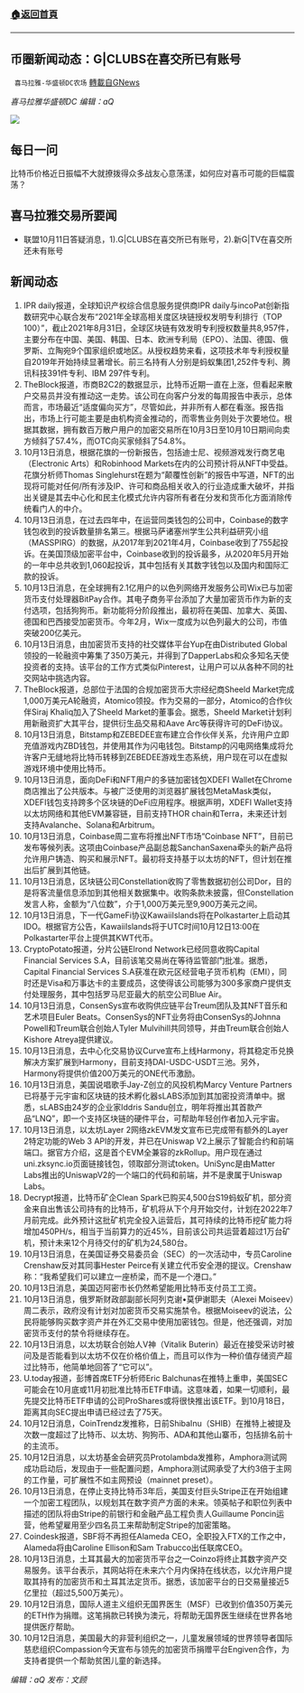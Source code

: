 ###  [:house:返回首頁](https://github.com/ourhimalayas/txt)
---


## 币圈新闻动态：G|CLUBS在喜交所已有账号
` 喜马拉雅-华盛顿DC农场` [轉載自GNews](https://gnews.org/zh-hans/1590539/)

*喜马拉雅华盛顿DC 编辑：aQ*

![](http://himalayawashingtondc.org/wp-content/uploads/2021/07/ScreenShot-2021-07-31-at-16.20.22@2x.png)



## 每日一问





比特币价格近日振幅不大就撩拨得众多战友心意荡漾，如何应对喜币可能的巨幅震荡？





## 喜马拉雅交易所要闻





- 联盟10月11日答疑消息，1).G|CLUBS在喜交所已有账号，2).新G|TV在喜交所还未有账号






## 新闻动态





1. IPR daily报道，全球知识产权综合信息服务提供商IPR daily与incoPat创新指数研究中心联合发布“2021年全球高相关度区块链授权发明专利排行（TOP 100）”，截止2021年8月31日，全球区块链有效发明专利授权数量共8,957件，主要分布在中国、美国、韩国、日本、欧洲专利局（EPO）、法国、德国、俄罗斯、立陶宛9个国家组织或地区。从授权趋势来看，这项技术年专利授权量自2019年开始持续显著增长。前三名持有人分别是蚂蚁集团1,252件专利、腾讯科技391件专利、IBM 297件专利。
2. TheBlock报道，市商B2C2的数据显示，比特币近期一直在上涨，但看起来散户交易员并没有推动这一走势。该公司在向客户分发的每周报告中表示，总体而言，市场最近“适度偏向买方”，尽管如此，并非所有人都在看涨。报告指出，市场上行可能主要是由机构资金推动的，而零售业务则处于次要地位。根据其数据，拥有数百万散户用户的加密交易所在10月3日至10月10日期间向卖方倾斜了57.4%，而OTC向买家倾斜了54.8%。
3. 10月13日消息，根据花旗的一份新报告，包括迪士尼、视频游戏发行商艺电（Electronic Arts）和Robinhood Markets在内的公司预计将从NFT中受益。花旗分析师Thomas Singlehurst在题为“颠覆性创新”的报告中写道，NFT的出现将可能对任何/所有涉及IP、许可和商品相关收入的行业造成重大破坏，并指出关键是其去中心化和民主化模式允许内容所有者在分发和货币化方面消除传统看门人的中介。
4. 10月13日消息，在过去四年中，在运营同类钱包的公司中，Coinbase的数字钱包收到的投诉数量排名第三。根据马萨诸塞州学生公共利益研究小组（MASSPIRG）的数据，从2017年到2021年4月，Coinbase收到了755起投诉。在美国顶级加密平台中，Coinbase收到的投诉最多，从2020年5月开始的一年中总共收到1,060起投诉，其中包括有关其数字钱包以及国内和国际汇款的投诉。
5. 10月13日消息，在全球拥有2.1亿用户的以色列网络开发服务公司Wix已与加密货币支付处理器BitPay合作。其电子商务平台添加了大量加密货币作为新的支付选项，包括狗狗币。新功能将分阶段推出，最初将在美国、加拿大、英国、德国和巴西接受加密货币。今年2月，Wix一度成为以色列最大的公司，市值突破200亿美元。
6. 10月13日消息，由加密货币支持的社交媒体平台Yup在由Distributed Global领投的一轮融资中筹集了350万美元，并得到了DapperLabs和众多知名天使投资者的支持。该平台的工作方式类似Pinterest，让用户可以从各种不同的社交网站中挑选内容。
7. TheBlock报道，总部位于法国的合规加密货币大宗经纪商Sheeld Market完成1,000万美元A轮融资，Atomico领投。作为交易的一部分，Atomico的合作伙伴Siraj Khaliq加入了Sheeld Market的董事会。据悉，Sheeld Market计划利用新融资扩大其平台，提供衍生品交易和Aave Arc等获得许可的DeFi协议。
8. 10月13日消息，Bitstamp和ZEBEDEE宣布建立合作伙伴关系，允许用户立即充值游戏内ZBD钱包，并使用其作为闪电钱包。Bitstamp的闪电网络集成将允许客户无缝地将比特币转移到ZEBEDEE游戏生态系统，用户现在可以在虚拟游戏环境中使用比特币。
9. 10月13日消息，面向DeFi和NFT用户的多链加密钱包XDEFI Wallet在Chrome商店推出了公共版本。与被广泛使用的浏览器扩展钱包MetaMask类似，XDEFI钱包支持跨多个区块链的DeFi应用程序。根据声明，XDEFI Wallet支持以太坊网络和其他EVM兼容链，目前支持THOR chain和Terra，未来还计划支持Avalanche、Solana和Arbitrum。
10. 10月13日消息，Coinbase周二宣布将推出NFT市场“Coinbase NFT”，目前已发布等候列表。这项由Coinbase产品副总裁SanchanSaxena牵头的新产品将允许用户铸造、购买和展示NFT。最初将支持基于以太坊的NFT，但计划在推出后扩展到其他链。
11. 10月13日消息，区块链公司Constellation收购了零售数据初创公司Dor，目的是将客流量信息添加到其他相关数据集中。收购条款未披露，但Constellation发言人称，金额为“八位数”，介于1,000万美元至9,900万美元之间。
12. 10月13日消息，下一代GameFi协议KawaiiIslands将在Polkastarter上启动其IDO。根据官方公告，KawaiiIslands将于UTC时间10月12日13:00在Polkastarter平台上提供其KWT代币。
13. CryptoPotato报道，分片公链Elrond Network已经同意收购Capital Financial Services S.A，目前该笔交易尚在等待监管部门批准。据悉，Capital Financial Services S.A获准在欧元区经营电子货币机构（EMI），同时还是Visa和万事达卡的主要成员，这使得该公司能够为300多家商户提供支付处理服务，其中包括罗马尼亚最大的航空公司Blue Air。
14. 10月13日消息，ConsenSys宣布收购供应链平台Treum团队及其NFT音乐和艺术项目Euler Beats。ConsenSys的NFT业务将由ConsenSys的Johnna Powell和Treum联合创始人Tyler Mulvihill共同领导，并由Treum联合创始人Kishore Atreya提供建议。
15. 10月13日消息，去中心化交易协议Curve宣布上线Harmony，将其稳定币兑换解决方案扩展到Harmony，目前支持DAI-USDC-USDT三池。另外，Harmony将提供价值200万美元的ONE代币激励。
16. 10月13日消息，美国说唱歌手Jay-Z创立的风投机构Marcy Venture Partners已将基于元宇宙和区块链的技术孵化器sLABS添加到其加密投资清单中。据悉，sLABS由24岁的企业家Iddris Sandu创立，明年将推出其首款产品“LNQ”，即一个支持区块链的硬件平台，可帮助年轻创作者加入元宇宙。
17. 10月13日消息，以太坊Layer 2网络zkEVM发文宣布已完成带有额外的Layer 2特定功能的Web 3 API的开发，并已在Uniswap V2上展示了智能合约和前端端口。据官方介绍，这是首个EVM全兼容的zkRollup。用户现在通过uni.zksync.io页面链接钱包，领取部分测试token。UniSync是由Matter Labs推出的UniswapV2的一个端口的代码和前端，并不是隶属于Uniswap Labs。
18. Decrypt报道，比特币矿企Clean Spark已购买4,500台S19蚂蚁矿机，部分资金来自出售该公司持有的比特币，矿机将从下个月开始交付，计划在2022年7月前完成。此外预计这批矿机完全投入运营后，其可持续的比特币挖矿能力将增加450PH/s，相当于当前算力的近45%，目前该公司共运营着超过1万台矿机，预计未来12个月待交付的矿机为24,580台。
19. 10月13日消息，在美国证券交易委员会（SEC）的一次活动中，专员Caroline Crenshaw反对其同事Hester Peirce有关建立代币安全港的提议。Crenshaw称：“我希望我们可以建立一座桥梁，而不是一个港口。”
20. 10月13日消息，美国迈阿密市长仍然希望能用比特币支付员工工资。
21. 10月13日消息，俄罗斯财政部副部长阿列克谢•莫伊谢耶夫（Alexei Moiseev）周二表示，政府没有计划对加密货币交易实施禁令。根据Moiseev的说法，公民将能够购买数字资产并在外汇交易中使用加密钱包。但是，他还强调，对加密货币支付的禁令将继续存在。
22. 10月13日消息，以太坊联合创始人V神（Vitalik Buterin）最近在接受采访时被问及是否能看到以太坊不仅在价格价值上，而且可以作为一种价值存储资产超过比特币，他简单地回答了“它可以”。
23. U.today报道，彭博首席ETF分析师Eric Balchunas在推特上重申，美国SEC可能会在10月底或11月初批准比特币ETF申请。这意味着，如果一切顺利，最先提交比特币ETF申请的公司ProShares或将很快推出该ETF。到10月18日，距离其向SEC提出申请已经过去了75天。
24. 10月12日消息，CoinTrendz发推称，日前ShibaInu（SHIB）在推特上被提及次数一度超过了比特币、以太坊、狗狗币、ADA和其他山寨币，包括排名前十的主流币。
25. 10月12日消息，以太坊基金会研究员Protolambda发推称，Amphora测试网成功启动后，发现由于一些配置问题，Amphora测试网承受了大约3倍于主网的工作量，可扩展性不如主网预设（mainnet preset）。
26. 10月13日消息，在停止支持比特币3年后，美国支付巨头Stripe正在开始组建一个加密工程团队，以规划其在数字资产方面的未来。领英帖子和职位列表中描述的团队将由Stripe的前银行和金融产品工程负责人Guillaume Poncin运营，他希望雇用至少四名员工来帮助制定Stripe的加密策略。
27. Coindesk报道，SBF将不再担任Alameda CEO，全职投入FTX的工作之中，Alameda将由Caroline Ellison和Sam Trabucco出任联席CEO。
28. 10月13日消息，土耳其最大的加密货币平台之一Coinzo将终止其数字资产交易服务。该平台表示，其网站将在未来六个月内保持在线状态，以允许用户提取其持有的加密货币和土耳其法定货币。据悉，该加密平台的日交易量接近5亿里拉（超过5,500万美元）。
29. 10月12日消息，国际人道主义组织无国界医生（MSF）已收到价值350万美元的ETH作为捐赠。这笔捐款已转换为澳元，将帮助无国界医生继续在世界各地提供医疗帮助。
30. 10月12日消息，美国最大的非营利组织之一，儿童发展领域的世界领导者国际慈悲组织Compassion今天宣布与领先的加密货币捐赠平台Engiven合作，为支持者提供一个帮助贫困儿童的新选择。





*编辑：aQ
发布：文顾*
